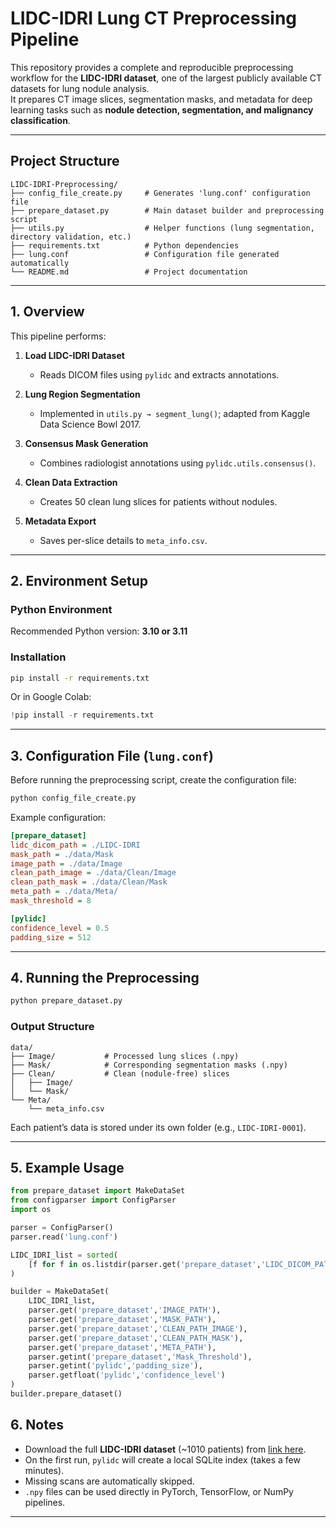 # LIDC-IDRI Lung CT Preprocessing Pipeline

This repository provides a complete and reproducible preprocessing workflow for the **LIDC-IDRI dataset**, one of the largest publicly available CT datasets for lung nodule analysis.  
It prepares CT image slices, segmentation masks, and metadata for deep learning tasks such as **nodule detection, segmentation, and malignancy classification**.

---

## Project Structure

```
LIDC-IDRI-Preprocessing/
├── config_file_create.py     # Generates 'lung.conf' configuration file
├── prepare_dataset.py        # Main dataset builder and preprocessing script
├── utils.py                  # Helper functions (lung segmentation, directory validation, etc.)
├── requirements.txt          # Python dependencies
├── lung.conf                 # Configuration file generated automatically
└── README.md                 # Project documentation
```

---

## 1. Overview

This pipeline performs:

1. **Load LIDC-IDRI Dataset**  
   - Reads DICOM files using `pylidc` and extracts annotations.

2. **Lung Region Segmentation**  
   - Implemented in `utils.py → segment_lung()`; adapted from Kaggle Data Science Bowl 2017.

3. **Consensus Mask Generation**  
   - Combines radiologist annotations using `pylidc.utils.consensus()`.

4. **Clean Data Extraction**  
   - Creates 50 clean lung slices for patients without nodules.

5. **Metadata Export**  
   - Saves per-slice details to `meta_info.csv`.

---

## 2. Environment Setup

### Python Environment
Recommended Python version: **3.10 or 3.11**

### Installation
```bash
pip install -r requirements.txt
```

Or in Google Colab:
```python
!pip install -r requirements.txt
```

---

## 3. Configuration File (`lung.conf`)

Before running the preprocessing script, create the configuration file:
```bash
python config_file_create.py
```

Example configuration:

```ini
[prepare_dataset]
lidc_dicom_path = ./LIDC-IDRI
mask_path = ./data/Mask
image_path = ./data/Image
clean_path_image = ./data/Clean/Image
clean_path_mask = ./data/Clean/Mask
meta_path = ./data/Meta/
mask_threshold = 8

[pylidc]
confidence_level = 0.5
padding_size = 512
```

---

## 4. Running the Preprocessing

```bash
python prepare_dataset.py
```

### Output Structure
```
data/
├── Image/           # Processed lung slices (.npy)
├── Mask/            # Corresponding segmentation masks (.npy)
├── Clean/           # Clean (nodule-free) slices
│   ├── Image/
│   └── Mask/
└── Meta/
    └── meta_info.csv
```

Each patient’s data is stored under its own folder (e.g., `LIDC-IDRI-0001`).

---

## 5. Example Usage

```python
from prepare_dataset import MakeDataSet
from configparser import ConfigParser
import os

parser = ConfigParser()
parser.read('lung.conf')

LIDC_IDRI_list = sorted(
    [f for f in os.listdir(parser.get('prepare_dataset','LIDC_DICOM_PATH')) if not f.startswith('.')]
)

builder = MakeDataSet(
    LIDC_IDRI_list,
    parser.get('prepare_dataset','IMAGE_PATH'),
    parser.get('prepare_dataset','MASK_PATH'),
    parser.get('prepare_dataset','CLEAN_PATH_IMAGE'),
    parser.get('prepare_dataset','CLEAN_PATH_MASK'),
    parser.get('prepare_dataset','META_PATH'),
    parser.getint('prepare_dataset','Mask_Threshold'),
    parser.getint('pylidc','padding_size'),
    parser.getfloat('pylidc','confidence_level')
)
builder.prepare_dataset()
```


## 6. Notes

- Download the full **LIDC-IDRI dataset** (~1010 patients) from [link here](https://www.cancerimagingarchive.net/collection/lidc-idri/).  
- On the first run, `pylidc` will create a local SQLite index (takes a few minutes).  
- Missing scans are automatically skipped.  
- `.npy` files can be used directly in PyTorch, TensorFlow, or NumPy pipelines.

---
